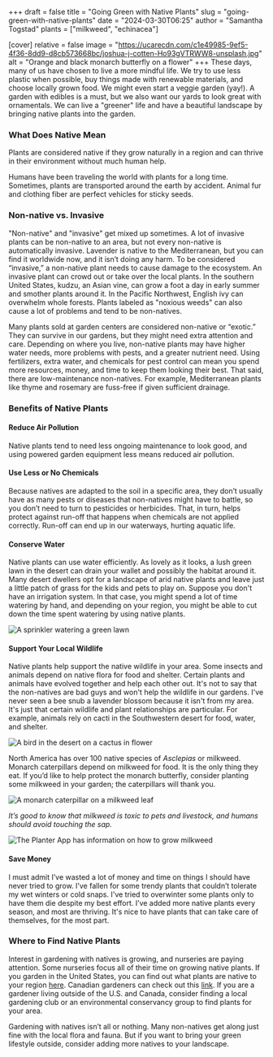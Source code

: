 +++
draft = false
title = "Going Green with Native Plants"
slug = "going-green-with-native-plants"
date = "2024-03-30T06:25"
author = "Samantha Togstad"
plants = ["milkweed", "echinacea"]

[cover]
relative = false
image = "https://ucarecdn.com/c1e49985-9ef5-4f36-8dd9-d8cb573668bc/joshua-j-cotten-Ho93gVTRWW8-unsplash.jpg"
alt = "Orange and black monarch butterfly on a flower"
+++
These days, many of us have chosen to live a more mindful life. We try to use less plastic when possible, buy things made with renewable materials, and choose locally grown food. We might even start a veggie garden (yay!). A garden with edibles is a must, but we also want our yards to look great with ornamentals. We can live a "greener" life and have a beautiful landscape by bringing native plants into the garden.

### What Does Native Mean

Plants are considered native if they grow naturally in a region and can thrive in their environment without much human help. 

Humans have been traveling the world with plants for a long time. Sometimes, plants are transported around the earth by accident. Animal fur and clothing fiber are perfect vehicles for sticky seeds.  

### Non-native vs. Invasive

"Non-native" and "invasive" get mixed up sometimes. A lot of invasive plants can be non-native to an area, but not every non-native is automatically invasive.  Lavender is native to the Mediterranean, but you can find it worldwide now, and it isn’t doing any harm. To be considered “invasive,” a non-native plant needs to cause damage to the ecosystem. An invasive plant can crowd out or take over the local plants. In the southern United States, kudzu, an Asian vine, can grow a foot a day in early summer and smother plants around it. In the Pacific Northwest, English ivy can overwhelm whole forests. Plants labeled as "noxious weeds" can also cause a lot of problems and tend to be non-natives. 

Many plants sold at garden centers are considered non-native or “exotic.” They can survive in our gardens, but they might need extra attention and care. Depending on where you live, non-native plants may have higher water needs, more problems with pests, and a greater nutrient need. Using fertilizers, extra water, and chemicals for pest control can mean you spend more resources, money, and time to keep them looking their best. That said, there are low-maintenance non-natives.  For example, Mediterranean plants like thyme and rosemary are fuss-free if given sufficient drainage. 

### Benefits of Native Plants

#### Reduce Air Pollution

Native plants tend to need less ongoing maintenance to look good, and using powered garden equipment less means reduced air pollution. 

#### Use Less or No Chemicals

Because natives are adapted to the soil in a specific area, they don’t usually have as many pests or diseases that non-natives might have to battle, so you don’t need to turn to pesticides or herbicides. That, in turn, helps protect against run-off  that happens when chemicals are not applied correctly. Run-off can end up in our waterways, hurting aquatic life. 

#### Conserve Water

 Native plants can use water efficiently. As lovely as it looks, a lush green lawn in the desert can drain your wallet and possibly the habitat around it. Many desert dwellers opt for a landscape of arid native plants and leave just a little patch of grass for the kids and pets to play on. Suppose you don't have an irrigation system. In that case, you might spend a lot of time watering by hand, and depending on your region, you might be able to cut down the time spent watering by using native plants. 

![A sprinkler watering a green lawn](https://ucarecdn.com/30c7c569-baf9-4340-809d-3a7c658a9223/paul-moody--zbcx0Lvsfw-unsplash.jpg)

#### Support Your Local Wildlife

Native plants help support the native wildlife in your area. Some insects and animals depend on native flora for food and shelter. Certain plants and animals have evolved together and help each other out. It's not to say that the non-natives are bad guys and won't help the wildlife in our gardens. I've never seen a bee snub a lavender blossom because it isn't from my area. It's just that certain wildlife and plant relationships are particular. For example, animals rely on cacti in the Southwestern desert for food, water, and shelter. 

![A bird in the desert on a cactus in flower](https://ucarecdn.com/d72d5b01-db02-4b2c-a237-5db06e198447/oleksandr-sushko-Q1UA7LDupJc-unsplash.jpg)

North America has over 100 native species of *Asclepias* or milkweed. Monarch caterpillars depend on milkweed for food. It is the only thing they eat. If you’d like to help protect the monarch butterfly, consider planting some milkweed in your garden; the caterpillars will thank you. 

![A monarch caterpillar on a milkweed leaf](https://ucarecdn.com/b19bd450-502c-44d3-b324-e91fc2c40c75/monarchcaterpillar.jpg)

*It’s good to know that milkweed is toxic to pets and livestock, and humans should avoid touching the sap.*

![The Planter App has information on how to grow milkweed](https://ucarecdn.com/99303c92-6079-43a1-8577-c9bf3e264179/Screenshot%20(19).png "The Planter app has tips on how to grow milkweed")

#### Save Money

I must admit I’ve wasted a lot of money and time on things I should have never tried to grow. I’ve fallen for some trendy plants that couldn’t tolerate my wet winters or cold snaps. I've tried to overwinter some plants only to have them die despite my best effort.  I’ve added more native plants every season, and most are thriving. It's nice to have plants that can take care of themselves, for the most part.  

### Where to Find Native Plants

Interest in gardening with natives is growing, and nurseries are paying attention. Some nurseries focus all of their time on growing native plants. If you garden in the United States, you can find out what plants are native to your region [here](https://nativeplantfinder.nwf.org/Plants). Canadian gardeners can check out this [link](https://pollinatorpartnership.ca/en/find-your-roots).  If you are a gardener living outside of the U.S. and Canada, consider finding a local gardening club or an environmental conservancy group to find plants for your area.

Gardening with natives isn’t all or nothing. Many non-natives get along just fine with the local flora and fauna. But if you want to bring your green lifestyle outside, consider adding more natives to your landscape.
